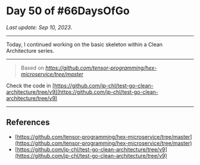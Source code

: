 # Day 50 of #66DaysOfGo

_Last update:  Sep 10, 2023_.

---

Today, I continued working on the basic skeleton within a Clean Architecture series.

---

> Based on _https://github.com/tensor-programming/hex-microservice/tree/master_

Check the code in [https://github.com/jp-chl/test-go-clean-architecture/tree/v9](https://github.com/jp-chl/test-go-clean-architecture/tree/v9)

---

## References

- [https://github.com/tensor-programming/hex-microservice/tree/master](https://github.com/tensor-programming/hex-microservice/tree/master)
- [https://github.com/jp-chl/test-go-clean-architecture/tree/v9](https://github.com/jp-chl/test-go-clean-architecture/tree/v9)
